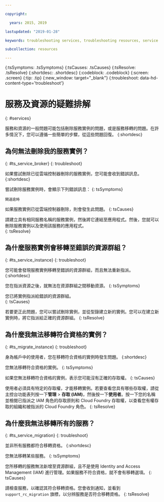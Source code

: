 ```yaml
---

copyright:

  years: 2015, 2019

lastupdated: "2019-01-28"

keywords: troubleshooting services, troubleshooting resources, service problems, resource problems, error message

subcollection: resources

---
```



{:tsSymptoms: .tsSymptoms}
{:tsCauses: .tsCauses}
{:tsResolve: .tsResolve}
{:shortdesc: .shortdesc}
{:codeblock: .codeblock}
{:screen: .screen}
{:tip: .tip}
{:new_window: target="_blank"}
{:troubleshoot: data-hd-content-type='troubleshoot'}


# 服務及資源的疑難排解
{: #services}

服務和資源的一般問題可能包括刪除服務實例的問題，或是服務移轉的問題。在許多情況下，您可以遵循一些簡單的步驟，從這些問題回復。
{:shortdesc}

## 為何無法刪除我的服務實例？
{: #ts_service_broker}
{: troubleshoot}

如果嘗試刪除已從雲端控制器刪除的服務實例，您可能會收到錯誤訊息。
{:shortdesc}

嘗試刪除服務實例時，會顯示下列錯誤訊息：
{: tsSymptoms}

`閘道逾時`

如果服務實例已從雲端控制器刪除，則會發生此問題。
{: tsCauses}

請建立具有相同服務名稱的服務實例，然後將它連結至應用程式。然後，您就可以刪除服務實例以及使用該服務的應用程式。   
{: tsResolve}

## 為什麼服務實例會移轉至錯誤的資源群組？
{: #ts_service_instance}
{: troubleshoot}

您可能會發現服務實例移轉至錯誤的資源群組，而且無法重新指派。
{:shortdesc}

您在指派資源之後，就無法在資源群組之間移動資源。
{: tsSymptoms}

您已將實例指派給錯誤的資源群組。  
{: tsCauses}

若要更正此問題，您可以嘗試刪除實例，並從型錄建立新的實例。您可以在建立新實例時，將它指派給正確的資源群組。
{: tsResolve}

## 為什麼我無法移轉符合資格的實例？
{: #ts_migrate_instance}
{: troubleshoot}

身為帳戶中的使用者，您在移轉符合資格的實例時發生問題。
{:shortdesc}

您無法移轉符合資格的實例。
{: tsSymptoms}

如果您無法移轉符合資格的實例，表示您可能沒有正確的存取權。
{: tsCauses}

使用者必須具有特定的存取權，才能移轉實例。若要查看您具有哪些存取權，請從主控台功能表列按一下**管理** &gt; **存取 (IAM)**，然後按一下**使用者**。按一下您的名稱並檢閱已指派之 IAM 角色的存取原則和 Cloud Foundry 存取權，以查看您有權存取的組織和被指派的 Cloud Foundry 角色。
{: tsResolve}

## 為什麼我無法移轉所有的服務？
{: #ts_service_migration}
{: troubleshoot}

並非所有服務都符合移轉資格。
{:shortdesc}

您無法移轉某些服務。
{: tsSymptoms}

您所移轉的服務無法新增至資源群組，且不是使用 Identity and Access Management (IAM) 進行管理。如果服務不符合資格，就不會有移轉選項。
{: tsCauses}

請檢查服務，以確認其符合移轉資格。您會收到通知，並看到 `support_rc_migration` 旗標，以分辨服務是否符合移轉資格。
{: tsResolve}
